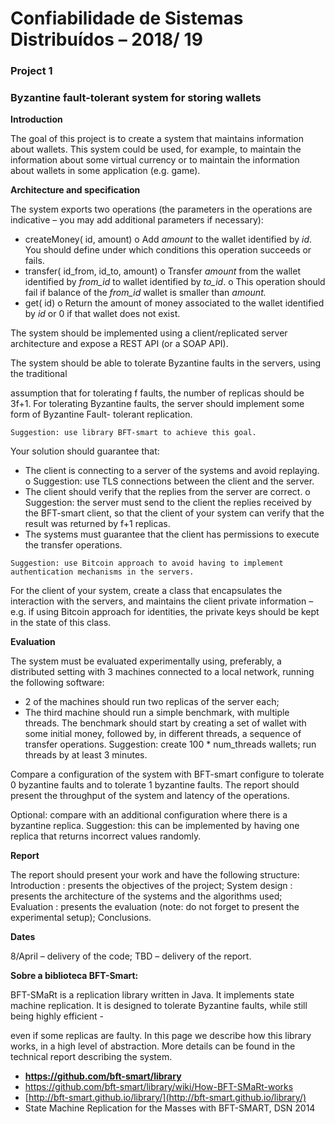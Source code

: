 # Confiabilidade de Sistemas Distribuídos – 2018/ 19 
### Project 1
### Byzantine fault-tolerant system for storing wallets


**Introduction**

The goal of this project is to create a system that maintains information about wallets.
This system could be used, for example, to maintain the information about some virtual
currency or to maintain the information about wallets in some application (e.g. game).

**Architecture and specification**

The system exports two operations (the parameters in the operations are indicative – you
may add additional parameters if necessary):

- createMoney( id, amount)
    o Add _amount_ to the wallet identified by _id_.
       You should define under which conditions this operation succeeds or fails.
- transfer( id_from, id_to, amount)
    o Transfer _amount_ from the wallet identified by _from_id_ to wallet identified
       by _to_id_.
    o This operation should fail if balance of the _from_id_ wallet is smaller than
       _amount._
- get( id)
    o Return the amount of money associated to the wallet identified by _id_ or 0
       if that wallet does not exist.

The system should be implemented using a client/replicated server architecture and
expose a REST API (or a SOAP API).

The system should be able to tolerate Byzantine faults in the servers, using the traditional

assumption that for tolerating f faults, the number of replicas should be 3f+1. For
tolerating Byzantine faults, the server should implement some form of Byzantine Fault-
tolerant replication.

```
Suggestion: use library BFT-smart to achieve this goal.
```
Your solution should guarantee that:

- The client is connecting to a server of the systems and avoid replaying.
    o Suggestion: use TLS connections between the client and the server.
- The client should verify that the replies from the server are correct.
    o Suggestion: the server must send to the client the replies received by the
       BFT-smart client, so that the client of your system can verify that the
       result was returned by f+1 replicas.
- The systems must guarantee that the client has permissions to execute the transfer operations.
```
Suggestion: use Bitcoin approach to avoid having to implement
authentication mechanisms in the servers.
```
For the client of your system, create a class that encapsulates the interaction with the
servers, and maintains the client private information – e.g. if using Bitcoin approach for
identities, the private keys should be kept in the state of this class.

**Evaluation**

The system must be evaluated experimentally using, preferably, a distributed setting with
3 machines connected to a local network, running the following software:

- 2 of the machines should run two replicas of the server each;
- The third machine should run a simple benchmark, with multiple threads. The
    benchmark should start by creating a set of wallet with some initial money,
    followed by, in different threads, a sequence of transfer operations. Suggestion:
    create 100 * num_threads wallets; run threads by at least 3 minutes.

Compare a configuration of the system with BFT-smart configure to tolerate 0 byzantine
faults and to tolerate 1 byzantine faults.
The report should present the throughput of the system and latency of the operations.

Optional: compare with an additional configuration where there is a byzantine replica.
Suggestion: this can be implemented by having one replica that returns incorrect values
randomly.

**Report**

The report should present your work and have the following structure:
Introduction : presents the objectives of the project;
System design : presents the architecture of the systems and the algorithms used;
Evaluation : presents the evaluation (note: do not forget to present the experimental
setup);
Conclusions.

**Dates**

8/April – delivery of the code;
TBD – delivery of the report.

**Sobre a biblioteca BFT-Smart:**

BFT-SMaRt is a replication library written in Java. It implements state machine
replication. It is designed to tolerate Byzantine faults, while still being highly efficient -


even if some replicas are faulty. In this page we describe how this library works, in a high
level of abstraction. More details can be found in the technical report describing the
system.

- **https://github.com/bft-smart/library**
- https://github.com/bft-smart/library/wiki/How-BFT-SMaRt-works
- [http://bft-smart.github.io/library/](http://bft-smart.github.io/library/)
- State Machine Replication for the Masses with BFT-SMART, DSN 2014